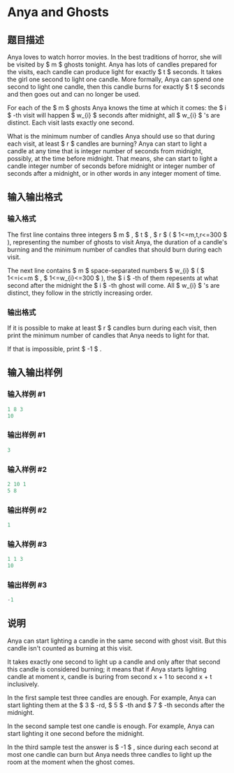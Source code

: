 # Anya and Ghosts

## 题目描述

Anya loves to watch horror movies. In the best traditions of horror, she will be visited by $ m $ ghosts tonight. Anya has lots of candles prepared for the visits, each candle can produce light for exactly $ t $ seconds. It takes the girl one second to light one candle. More formally, Anya can spend one second to light one candle, then this candle burns for exactly $ t $ seconds and then goes out and can no longer be used.

For each of the $ m $ ghosts Anya knows the time at which it comes: the $ i $ -th visit will happen $ w_{i} $ seconds after midnight, all $ w_{i} $ 's are distinct. Each visit lasts exactly one second.

What is the minimum number of candles Anya should use so that during each visit, at least $ r $ candles are burning? Anya can start to light a candle at any time that is integer number of seconds from midnight, possibly, at the time before midnight. That means, she can start to light a candle integer number of seconds before midnight or integer number of seconds after a midnight, or in other words in any integer moment of time.

## 输入输出格式

### 输入格式

The first line contains three integers $ m $ , $ t $ , $ r $ ( $ 1<=m,t,r<=300 $ ), representing the number of ghosts to visit Anya, the duration of a candle's burning and the minimum number of candles that should burn during each visit.

The next line contains $ m $ space-separated numbers $ w_{i} $ ( $ 1<=i<=m $ , $ 1<=w_{i}<=300 $ ), the $ i $ -th of them repesents at what second after the midnight the $ i $ -th ghost will come. All $ w_{i} $ 's are distinct, they follow in the strictly increasing order.

### 输出格式

If it is possible to make at least $ r $ candles burn during each visit, then print the minimum number of candles that Anya needs to light for that.

If that is impossible, print $ -1 $ .

## 输入输出样例

### 输入样例 #1

```cpp
1 8 3
10

```
### 输出样例 #1

```cpp
3

```
### 输入样例 #2

```cpp
2 10 1
5 8

```
### 输出样例 #2

```cpp
1

```
### 输入样例 #3

```cpp
1 1 3
10

```
### 输出样例 #3

```cpp
-1

```
## 说明

Anya can start lighting a candle in the same second with ghost visit. But this candle isn't counted as burning at this visit.

It takes exactly one second to light up a candle and only after that second this candle is considered burning; it means that if Anya starts lighting candle at moment x, candle is buring from second x + 1 to second x + t inclusively.

In the first sample test three candles are enough. For example, Anya can start lighting them at the $ 3 $ -rd, $ 5 $ -th and $ 7 $ -th seconds after the midnight.

In the second sample test one candle is enough. For example, Anya can start lighting it one second before the midnight.

In the third sample test the answer is $ -1 $ , since during each second at most one candle can burn but Anya needs three candles to light up the room at the moment when the ghost comes.

